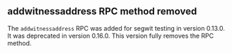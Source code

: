 addwitnessaddress RPC method removed
------------------------------------

The `addwitnessaddress` RPC was added for segwit testing in version 0.13.0. It
was deprecated in version 0.16.0. This version fully removes the RPC method.